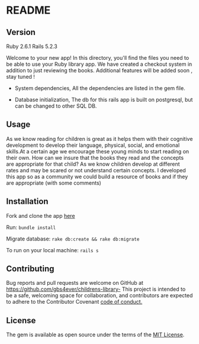# README

## Version
Ruby 2.6.1
Rails 5.2.3

Welcome to your new app! In this directory, you'll find the files you need to be able to use  your Ruby library  app. We have created a checkout system in addition to just reviewing the books. Additional features will be added soon , stay tuned !

* System dependencies,
All the dependencies are listed in the gem file.

* Database initialization,
The db  for this rails app is built on postgresql, but can be  changed to other SQL DB.






## Usage
As we know  reading for children is great as it helps them   with their cognitive development to develop their  language, physical, social, and emotional skills.At a certain age we encourage these young minds to start reading on their own. How can we insure that the books they read and the concepts are  appropriate for that child? As we know children develop at different rates and may be scared or not understand certain concepts.  I developed this app so as a community we could build a resource of books and if they are appropriate (with some comments)

## Installation
Fork  and clone the app [here](https://github.com/gbs4ever/childrens-library-) 

Run:
``bundle install``

Migrate database:
``rake db:create && rake db:migrate``

To run on your local machine:
 ``rails s``

## Contributing

Bug reports and pull requests are welcome on GitHub at https://github.com/gbs4ever/childrens-library-
This project is intended to be a safe, welcoming space for collaboration, and contributors are expected to adhere to the Contributor Covenant [code of conduct.](https://www.contributor-covenant.org/)



## License

The gem is available as open source under the terms of the [MIT License](https://opensource.org/licenses/MIT).

